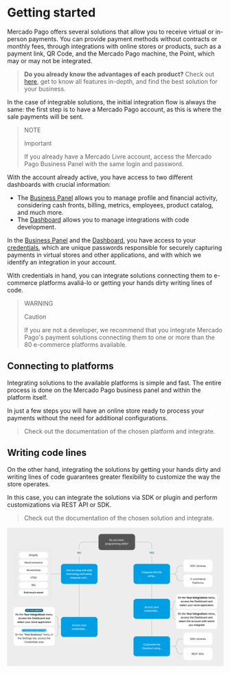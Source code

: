 # Getting started

Mercado Pago offers several solutions that allow you to receive virtual or in-person payments. You can provide payment methods without contracts or monthly fees, through integrations with online stores or products, such as a payment link, QR Code, and the Mercado Pago machine, the Point, which may or may not be integrated.

> **Do you already know the advantages of each product?** Check out [here](https://www.mercadopago[FAKER][URL][DOMAIN]/ferramentas-para-vender?gclid=CjwKCAiAx8KQBhAGEiwAD3EiP9TeLRYVwHhVkKajMvy7LONL7t49Q0pSjdly3TNkOLrileJdl5lHSBoCUcAQAvD_BwE&matt_tool=79642323&utm_experiment=optimize&matt_word=MLB_MP_G_AO_OP_COW_BRAND_SELL_CONV_TRANPARENTE#from=public_navigation), get to know all features in-depth, and find the best solution for your business. 

In the case of integrable solutions, the initial integration flow is always the same: the first step is to have a Mercado Pago account, as this is where the sale payments will be sent. 

> NOTE
>
> Important
>
> If you already have a Mercado Livre account, access the Mercado Pago Business Panel with the same login and password.

With the account already active, you have access to two different dashboards with crucial information:

* The [Business Panel](https://www.mercadopago[FAKER][URL][DOMAIN]/subscription-plans/list#from-section=menu) allows you to manage profile and financial activity, considering cash fronts, billing, metrics, employees, product catalog, and much more.
* The [Dashboard](https://www.mercadopago[FAKER][URL][DOMAIN]/developers/panel) allows you to manage integrations with code development.

In the [Business Panel](https://www.mercadopago[FAKER][URL][DOMAIN]/subscription-plans/list#from-section=menu) and the [Dashboard](https://www.mercadopago[FAKER][URL][DOMAIN]/developers/panel), you have access to your [credentials](https://www.mercadopago[FAKER][URL][DOMAIN]/developers/en/credentials/credentials), which are unique passwords responsible for securely capturing payments in virtual stores and other applications, and with which we identify an integration in your account.

With credentials in hand, you can integrate solutions connecting them to e-commerce platforms avaliá-lo or getting your hands dirty writing lines of code.

> WARNING
>
> Caution
>
> If you are not a developer, we recommend that you integrate Mercado Pago's payment solutions connecting them to one or more than the 80 e-commerce platforms available.

## Connecting to platforms

Integrating solutions to the available platforms is simple and fast. The entire process is done on the Mercado Pago business panel and within the platform itself.

In just a few steps you will have an online store ready to process your payments  without the need for additional configurations.


> Check out the documentation of the chosen platform and integrate.

## Writing code lines

On the other hand, integrating the solutions by getting your hands dirty  and writing lines of code guarantees greater flexibility to customize the way the store operates.

In this case, you can integrate the solutions via SDK or plugin and perform customizations via REST API or SDK.


> Check out the documentation of the chosen solution and integrate.

![Getting started](/images/getting-started/getting-started-diagram2-en.png)
